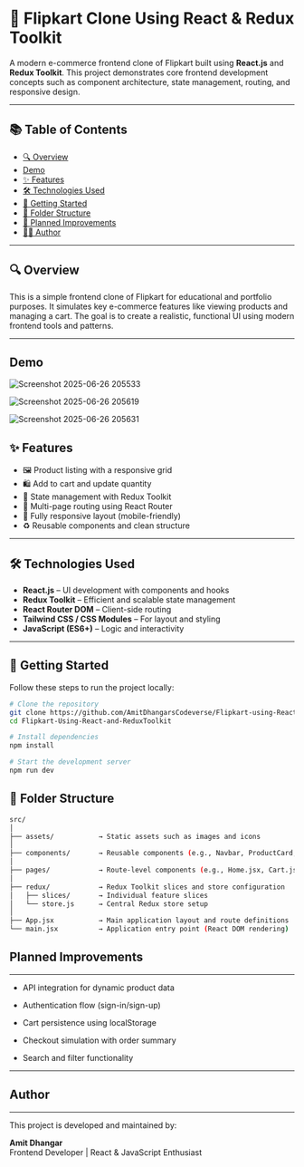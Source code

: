 # 🛒 Flipkart Clone Using React & Redux Toolkit

A modern e-commerce frontend clone of Flipkart built using **React.js** and **Redux Toolkit**. This project demonstrates core frontend development concepts such as component architecture, state management, routing, and responsive design.

---

## 📚 Table of Contents

- [🔍 Overview](#-overview)
- [ Demo](#-demo)
- [✨ Features](#-features)  
- [🛠 Technologies Used](#-technologies-used)  
- [🚀 Getting Started](#-getting-started)  
- [📁 Folder Structure](#-folder-structure)  
- [🔧 Planned Improvements](#-planned-improvements)  
- [👨‍💻 Author](#-author)

---

## 🔍 Overview

This is a simple frontend clone of Flipkart for educational and portfolio purposes. It simulates key e-commerce features like viewing products and managing a cart. The goal is to create a realistic, functional UI using modern frontend tools and patterns.

---
## Demo
![Screenshot 2025-06-26 205533](https://github.com/user-attachments/assets/fe532a26-88e3-45c1-a8b0-64c2bcef8565)

![Screenshot 2025-06-26 205619](https://github.com/user-attachments/assets/45edb881-6bd4-4148-a43a-613d2a09c1d7)

![Screenshot 2025-06-26 205631](https://github.com/user-attachments/assets/c04755e5-b3ed-4be5-a94c-68e08cfb5e74)





## ✨ Features

- 🖼 Product listing with a responsive grid
- 🛍 Add to cart and update quantity
- 🧠 State management with Redux Toolkit
- 📄 Multi-page routing using React Router
- 📱 Fully responsive layout (mobile-friendly)
- ♻️ Reusable components and clean structure

---

## 🛠 Technologies Used

- **React.js** – UI development with components and hooks  
- **Redux Toolkit** – Efficient and scalable state management  
- **React Router DOM** – Client-side routing  
- **Tailwind CSS / CSS Modules** – For layout and styling  
- **JavaScript (ES6+)** – Logic and interactivity  

---

## 🚀 Getting Started

Follow these steps to run the project locally:

``` bash
# Clone the repository
git clone https://github.com/AmitDhangarsCodeverse/Flipkart-using-React-JS-and-ReduxToolkit
cd Flipkart-Using-React-and-ReduxToolkit
 ```

```bash
# Install dependencies
npm install
```
```bash
# Start the development server
npm run dev
```

## 🚀 Folder Structure
```bash
src/
│
├── assets/           → Static assets such as images and icons
│
├── components/       → Reusable components (e.g., Navbar, ProductCard, Button)
│
├── pages/            → Route-level components (e.g., Home.jsx, Cart.jsx)
│
├── redux/            → Redux Toolkit slices and store configuration
│   ├── slices/       → Individual feature slices
│   └── store.js      → Central Redux store setup
│
├── App.jsx           → Main application layout and route definitions
└── main.jsx          → Application entry point (React DOM rendering)
````
## Planned Improvements
--------------------

-   API integration for dynamic product data

-   Authentication flow (sign-in/sign-up)

-   Cart persistence using localStorage

-   Checkout simulation with order summary

-   Search and filter functionality

* * * * *

## Author
------

This project is developed and maintained by:

**Amit Dhangar**\
Frontend Developer | React & JavaScript Enthusiast
